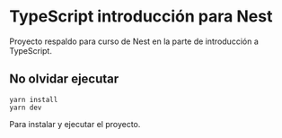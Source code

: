 # TypeScript introducción para Nest
Proyecto respaldo para curso de Nest en la parte de introducción a TypeScript.

## No olvidar ejecutar
```
yarn install
yarn dev
```

Para instalar y ejecutar el proyecto.